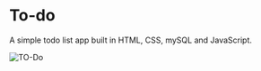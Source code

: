 # To-do
A simple todo list app built in HTML, CSS, mySQL and JavaScript.

![TO-Do](https://user-images.githubusercontent.com/50893413/109351438-44f74900-7847-11eb-984d-6025663d23d6.png)

